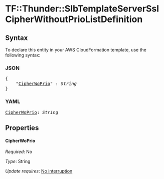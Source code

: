 # TF::Thunder::SlbTemplateServerSsl CipherWithoutPrioListDefinition

## Syntax

To declare this entity in your AWS CloudFormation template, use the following syntax:

### JSON

<pre>
{
    "<a href="#cipherwoprio" title="CipherWoPrio">CipherWoPrio</a>" : <i>String</i>
}
</pre>

### YAML

<pre>
<a href="#cipherwoprio" title="CipherWoPrio">CipherWoPrio</a>: <i>String</i>
</pre>

## Properties

#### CipherWoPrio

_Required_: No

_Type_: String

_Update requires_: [No interruption](https://docs.aws.amazon.com/AWSCloudFormation/latest/UserGuide/using-cfn-updating-stacks-update-behaviors.html#update-no-interrupt)

